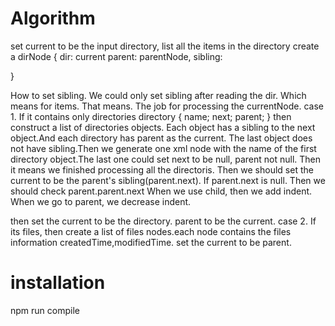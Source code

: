 
# Algorithm



set current to be the input directory, list all the items in the directory
create a dirNode {
    dir: current
    parent: parentNode,
    sibling:

}

How to set sibling. We could only set sibling after reading the dir. Which means for items. That means.
The job for processing the currentNode.
case 1. If it contains only directories 
directory {
    name;
    next;
    parent;
}
then construct a list of directories objects. Each object has a sibling to the next object.And each directory 
has parent as the current.
The last object does not have sibling.Then we generate one xml node with the name of the first directory object.The last one
could set next to be null, parent not null. Then it means we finished processing all the directoris. Then we should
set the current to be the parent's sibling(parent.next). If parent.next is null. Then we should check parent.parent.next
When we use child, then we add indent. When we go to parent, we decrease indent.

then set the current to be the directory. parent to be the current.
case 2. If its files, then create a list of files nodes.each node contains the files information createdTime,modifiedTime.
set the current to be parent.

# installation
npm run compile
